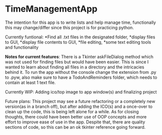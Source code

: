# TimeManagementApp
The intention for this app is to write lists and help manage time, functionally this may change/differ since this project is for practicing python.

Currently funtional: *Find all .txt files in the designated folder, *display files to GUI, *display file contents to GUI, *file editing, *some text editing tools and functionality


  **Notes for current features**: There is a Tkinter askFileDialog method which was not used for finding files but would have been easier. This is since I wanted to learn about finding all files in a directory and the intricacies behind it. To run the app without the console change the extension from .py to .pyw, also make sure 
to have a TodoAndReminders folder, which needs to contain at least 1 text file.    


Currently WIP: Adding ico/top image to app window(s) and finalizing project




Future plans: This project may see a future refactoring or a completely new version(as in a branch off), but after adding the ICO(s) and a once-over to clean up the code, this is being left alone for a while. As for closing thoughts, there could have been better use of OOP concepts and more effort to improve ease of use in the app. Despite that, there are quality sections of code, so this can be an ok tkinter reference going forward.  
